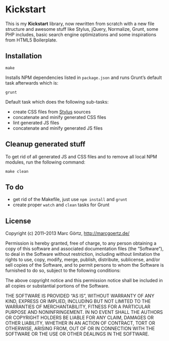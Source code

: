 # Kickstart

This is my **Kickstart** library, now rewritten from scratch with a new file
structure and awesome stuff like Stylus, jQuery, Normalize, Grunt,
some PHP includes, basic search engine optimizations and some inspirations from
HTML5 Boilerplate.

## Installation

	make

Installs NPM dependencies listed in `package.json` and runs Grunt’s
default task afterwards which is:

	grunt

Default task which does the following sub-tasks:

 - create CSS files from [Stylus](http://learnboost.github.com/stylus/)
   sources
 - concatenate and minify generated CSS files
 - lint generated JS files
 - concatenate and minify generated JS files

## Cleanup generated stuff

To get rid of all generated JS and CSS files and to remove all local NPM
modules, run the following command:

	make clean

## To do

 - get rid of the Makefile, just use `npm install` and `grunt`
 - create proper `watch` and `clean` tasks for Grunt

## License

Copyright (c) 2011–2013 Marc Görtz, http://marcgoertz.de/

Permission is hereby granted, free of charge, to any person obtaining a
copy of this software and associated documentation files (the
“Software”), to deal in the Software without restriction, including
without limitation the rights to use, copy, modify, merge, publish,
distribute, sublicense, and/or sell copies of the Software, and to
permit persons to whom the Software is furnished to do so, subject to
the following conditions:

The above copyright notice and this permission notice shall be included
in all copies or substantial portions of the Software.

THE SOFTWARE IS PROVIDED “AS IS”, WITHOUT WARRANTY OF ANY KIND, EXPRESS
OR IMPLIED, INCLUDING BUT NOT LIMITED TO THE WARRANTIES OF
MERCHANTABILITY, FITNESS FOR A PARTICULAR PURPOSE AND NONINFRINGEMENT.
IN NO EVENT SHALL THE AUTHORS OR COPYRIGHT HOLDERS BE LIABLE FOR ANY
CLAIM, DAMAGES OR OTHER LIABILITY, WHETHER IN AN ACTION OF CONTRACT,
TORT OR OTHERWISE, ARISING FROM, OUT OF OR IN CONNECTION WITH THE
SOFTWARE OR THE USE OR OTHER DEALINGS IN THE SOFTWARE.
